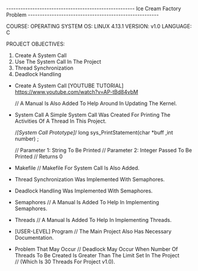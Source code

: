 ------------------------------------------------------ Ice Cream Factory Problem -------------------------------------------------------

COURSE: OPERATING SYSTEM
OS: LINUX 4.13.1
VERSION: v1.0
LANGUAGE: C

PROJECT OBJECTIVES:

1) Create A System Call
2) Use The System Call In The Project
2) Thread Synchronization
3) Deadlock Handling

* Create A System Call
	[YOUTUBE TUTORIAL] https://www.youtube.com/watch?v=AP-tBd84vbM
	
	// A Manual Is Also Added To Help Around In Updating The Kernel.

* System Call
	A Simple System Call Was Created For Printing The Activities Of A Thread In This Project.
	
	/*[System Call Prototype]*/ long sys_PrintStatement(char *buff ,int number)
;
	
	// Parameter 1: String To Be Printed
	// Parameter 2: Integer Passed To Be Printed
	// Returns 0

* Makefile
	// Makefile For System Call Is Also Added.

* Thread Synchronization Was Implemented With Semaphores.
* Deadlock Handling Was Implemented With Semaphores.

* Semaphores
	// A Manual Is Added To Help In Implementing Semaphores.

* Threads
	// A Manual Is Added To Help In Implementing Threads.

* [USER-LEVEL] Program
	// The Main Project Also Has Necessary Documentation.

* Problem That May Occur
	// Deadlock May Occur When Number Of Threads To Be Created Is Greater Than The Limit Set In The Project 	
	// (Which Is 30 Threads For Project v1.0).
